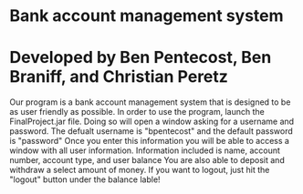 # Bank account management system
# Developed by Ben Pentecost, Ben Braniff, and Christian Peretz

Our program is a bank account management system that is designed to be as user friendly as possible. 
In order to use the program, launch the FinalProject.jar file.
Doing so will open a window asking for a username and password.
The defualt username is "bpentecost" and the default password is "password"
Once you enter this information you will be able to access a window with all user information.
Information included is name, account number, account type, and user balance
You are also able to deposit and withdraw a select amount of money.
If you want to logout, just hit the "logout" button under the balance lable!
